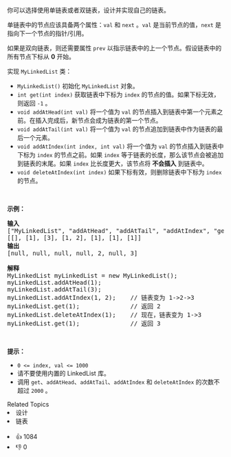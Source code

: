 <p>你可以选择使用单链表或者双链表，设计并实现自己的链表。</p>

<p>单链表中的节点应该具备两个属性：<code>val</code> 和 <code>next</code> 。<code>val</code> 是当前节点的值，<code>next</code> 是指向下一个节点的指针/引用。</p>

<p>如果是双向链表，则还需要属性&nbsp;<code>prev</code>&nbsp;以指示链表中的上一个节点。假设链表中的所有节点下标从 <strong>0</strong> 开始。</p>

<p>实现 <code>MyLinkedList</code> 类：</p>

<ul> 
 <li><code>MyLinkedList()</code> 初始化 <code>MyLinkedList</code> 对象。</li> 
 <li><code>int get(int index)</code> 获取链表中下标为 <code>index</code> 的节点的值。如果下标无效，则返回 <code>-1</code> 。</li> 
 <li><code>void addAtHead(int val)</code> 将一个值为 <code>val</code> 的节点插入到链表中第一个元素之前。在插入完成后，新节点会成为链表的第一个节点。</li> 
 <li><code>void addAtTail(int val)</code> 将一个值为 <code>val</code> 的节点追加到链表中作为链表的最后一个元素。</li> 
 <li><code>void addAtIndex(int index, int val)</code> 将一个值为 <code>val</code> 的节点插入到链表中下标为 <code>index</code> 的节点之前。如果 <code>index</code> 等于链表的长度，那么该节点会被追加到链表的末尾。如果 <code>index</code> 比长度更大，该节点将 <strong>不会插入</strong> 到链表中。</li> 
 <li><code>void deleteAtIndex(int index)</code> 如果下标有效，则删除链表中下标为 <code>index</code> 的节点。</li> 
</ul>

<p>&nbsp;</p>

<p><strong class="example">示例：</strong></p>

<pre>
<strong>输入</strong>
["MyLinkedList", "addAtHead", "addAtTail", "addAtIndex", "get", "deleteAtIndex", "get"]
[[], [1], [3], [1, 2], [1], [1], [1]]
<strong>输出</strong>
[null, null, null, null, 2, null, 3]

<strong>解释</strong>
MyLinkedList myLinkedList = new MyLinkedList();
myLinkedList.addAtHead(1);
myLinkedList.addAtTail(3);
myLinkedList.addAtIndex(1, 2);    // 链表变为 1-&gt;2-&gt;3
myLinkedList.get(1);              // 返回 2
myLinkedList.deleteAtIndex(1);    // 现在，链表变为 1-&gt;3
myLinkedList.get(1);              // 返回 3
</pre>

<p>&nbsp;</p>

<p><strong>提示：</strong></p>

<ul> 
 <li><code>0 &lt;= index, val &lt;= 1000</code></li> 
 <li>请不要使用内置的 LinkedList 库。</li> 
 <li>调用 <code>get</code>、<code>addAtHead</code>、<code>addAtTail</code>、<code>addAtIndex</code> 和 <code>deleteAtIndex</code> 的次数不超过 <code>2000</code> 。</li> 
</ul>

<div><div>Related Topics</div><div><li>设计</li><li>链表</li></div></div><br><div><li>👍 1084</li><li>👎 0</li></div>